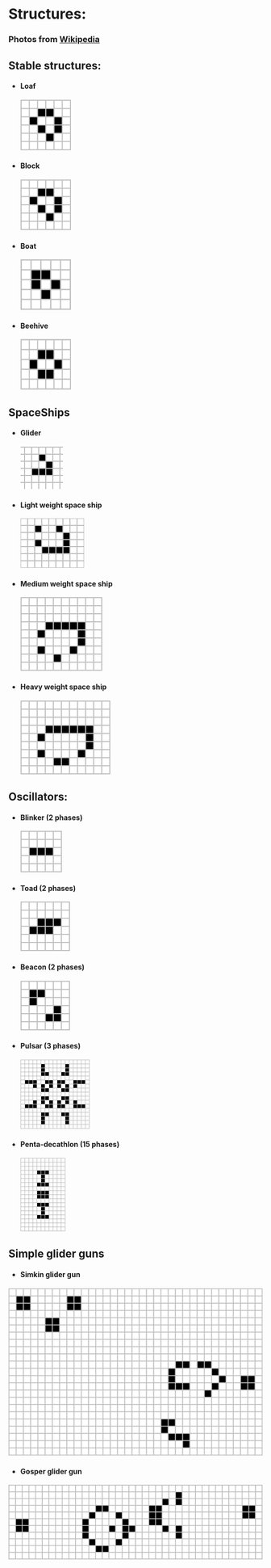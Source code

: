 # Structures:

### Photos from [Wikipedia](https://en.wikipedia.org/wiki/Conway%27s_Game_of_Life#Examples_of_patterns)

## Stable structures:

- #### Loaf
  <img src="https://github.com/Ollie-Edwards/Conways-game-of-life/blob/main/Structures%20Folder/Stable/98px-Game_of_life_loaf.svg.png" width="100" height="100">

- #### Block
  <img src="https://github.com/Ollie-Edwards/Conways-game-of-life/blob/main/Structures%20Folder/Stable/98px-Game_of_life_loaf.svg.png" width="100" height="100">

- #### Boat
  <img src="https://github.com/Ollie-Edwards/Conways-game-of-life/blob/main/Structures%20Folder/Stable/82px-Game_of_life_boat.svg.png" width="100" height="100">

- #### Beehive
  <img src="https://github.com/Ollie-Edwards/Conways-game-of-life/blob/main/Structures%20Folder/Stable/98px-Game_of_life_beehive.svg.png" width="100" height="100">

## SpaceShips

- #### Glider
  ![Light weight space ship](https://github.com/Ollie-Edwards/Conways-game-of-life/blob/main/Structures%20Folder/Spaceships/Game_of_life_animated_glider.gif)
  
- #### Light weight space ship
  ![Light weight space ship](https://github.com/Ollie-Edwards/Conways-game-of-life/blob/main/Structures%20Folder/Spaceships/Game_of_life_animated_LWSS.gif)
  
- #### Medium weight space ship
  ![Heavy weight space ship](https://github.com/Ollie-Edwards/Conways-game-of-life/blob/main/Structures%20Folder/Spaceships/Animated_Mwss.gif)

- #### Heavy weight space ship
  ![Heavy weight space ship](https://github.com/Ollie-Edwards/Conways-game-of-life/blob/main/Structures%20Folder/Spaceships/Animated_Hwss.gif)
  
## Oscillators:

- #### Blinker (2 phases)
  ![Blinker](https://github.com/Ollie-Edwards/Conways-game-of-life/blob/main/Structures%20Folder/Oscillators/Game_of_life_blinker.gif)

- #### Toad (2 phases)
  ![Toad](https://github.com/Ollie-Edwards/Conways-game-of-life/blob/main/Structures%20Folder/Oscillators/Game_of_life_toad.gif)

- #### Beacon (2 phases)
  ![Beacon](https://github.com/Ollie-Edwards/Conways-game-of-life/blob/main/Structures%20Folder/Oscillators/Game_of_life_beacon.gif)

- #### Pulsar (3 phases)
  ![Toad](https://github.com/Ollie-Edwards/Conways-game-of-life/blob/main/Structures%20Folder/Oscillators/Game_of_life_pulsar.gif)

- #### Penta-decathlon (15 phases)
  ![Beacon](https://github.com/Ollie-Edwards/Conways-game-of-life/blob/main/Structures%20Folder/Oscillators/I-Column.gif)

## Simple glider guns

 - #### Simkin glider gun
  ![Beacon](https://github.com/Ollie-Edwards/Conways-game-of-life/blob/main/Structures%20Folder/Glider%20guns/749px-Game_of_life_Simkin_glider_gun.svg.png)
  
 - #### Gosper glider gun
  ![Beacon](https://github.com/Ollie-Edwards/Conways-game-of-life/blob/main/Structures%20Folder/Glider%20guns/610px-Game_of_life_glider_gun.svg.png)
